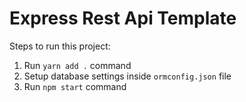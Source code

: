 # Express Rest Api Template

Steps to run this project:

1. Run `yarn add .` command
2. Setup database settings inside `ormconfig.json` file
3. Run `npm start` command
